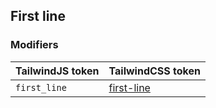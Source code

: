 ## First line


### Modifiers

| TailwindJS token | TailwindCSS token |
| ----- | ----- |
| `first_line` | [first-line](https://tailwindcss.com/docs/hover-focus-and-other-states#first-line-and-first-letter) |